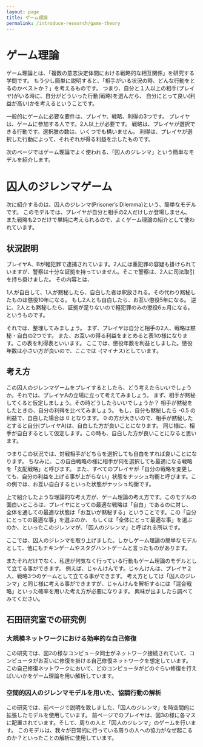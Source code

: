 ```yaml
---
layout: page
title: ゲーム理論
permalink: /introduce-research/game-theory
---
```


# ゲーム理論
ゲーム理論とは、「複数の意志決定体間における戦略的な相互関係」を研究する学問です。
もう少し簡単に説明すると、「相手がいる状況の時、どんな行動をとるのかベストか？」を考えるものです。
つまり、自分と１人以上の相手(プレイヤ)がいる時に、自分がどういった行動(戦略)を選んだら、
自分にとって良い(利益が高い)かを考えるということです。

一般的にゲームに必要な要件は、プレイヤ、戦略、利得の3つです。
プレイヤは、ゲームに参加する人です。2人以上が必要です。
戦略は、プレイヤが選択できる行動です。選択肢の数は、いくつでも構いません。
利得は、プレイヤが選択した行動によって、それぞれが得る利益を示したものです。

次のページではゲーム理論でよく使われる、「囚人のジレンマ」という簡単なモデルを紹介します。

# 囚人のジレンマゲーム
次に紹介するのは、囚人のジレンマ(Prisoner’s Dilemma)という、簡単なモデルです。
このモデルでは、プレイヤが自分と相手の2人だけしか登場しません。
また戦略も2つだけで単純に考えられるので、よくゲーム理論の紹介として使われています。

## 状況説明
プレイヤA、Bが軽犯罪で逮捕されています。2人には重犯罪の容疑も掛けられていますが、警察は十分な証拠を持っていません。そこで警察は、2人に司法取引を持ち掛けました。
その内容とは、

1人が自白して、1人が黙秘したら、自白した者は釈放される。その代わり黙秘したものは懲役10年になる。
もし2人とも自白したら、お互い懲役5年になる。
逆に、2人とも黙秘したら、証拠が足りないので軽犯罪のみの懲役6ヵ月になる。
というものです。

それでは、整理してみましょう。
まず、プレイヤは自分と相手の2人、戦略は黙秘・自白の2つです。
また、お互いの得る利益をまとめると表1の様になります。この表を利得表といいます。
ここでは、懲役年数を利益としました。懲役年数は小さい方が良いので、ここでは -(マイナス)としています。

## 考え方
この囚人のジレンマゲームをプレイするとしたら、どう考えたらいいでしょうか。それでは、プレイヤAの立場に立って考えてみましょう。
まず、相手が黙秘してくると仮定しましょう。その時どうしたらいいでしょうか？
相手が黙秘をしたときの、自分の利得を比べてみましょう。
もし、自分も黙秘したら -0.5 の利益で、自白した場合は 0 となります。
0 の方が大きいので、相手が黙秘したとすると自分(プレイヤA)は、自白した方が良いことになります。
同じ様に、相手が自白するとして仮定します。この時も、自白した方が良いことになると思います。

つまりこの状況では、対戦相手がどちらを選択しても自白をすれば良いことになります。
ちなみに、この自白戦略の様に相手が何を選択しても最適になる戦略を「支配戦略」と呼びます。
また、すべてのプレイヤが「自分の戦略を変更しても、自分の利益を上げる事が上がらない」状態をナッシュ均衡と呼びます。この例では、お互い自白するといった状態がナッシュ均衡です。

上で紹介したような理論的な考え方が、ゲーム理論の考え方です。このモデルの面白いところは、プレイヤにとっての最適な戦略は「自白」であるのに対し、
全体を通しての最適な状態は「お互いが黙秘する」ということです。この「自分にとっての最適な事」を選ぶのか、
もしくは「全体にとって最適な事」を選ぶのか、といったこのジレンマが、「囚人のジレンマ」と呼ばれる所以です。

ここでは、囚人のジレンマを取り上げました。しかしゲーム理論の簡単なモデルとして、他にもチキンゲームやスタグハントゲームと言ったものがあります。

またそれだけでなく、私達が何気なく行っている行動もゲーム理論のモデルとして立てる事ができます。
例えば、じゃんけんです。じゃんけんは、プレイヤ２人、戦略3つのゲームとして立てる事ができます。
考え方としては「囚人のジレンマ」と同じ様に考える事ができますが、じゃんけんを解析するには「混合戦略」といった確率を用いた考え方が必要になります。
興味が出ましたら調べてみてください。

## 石田研究室での研究例
### 大規模ネットワークにおける効率的な自己修復
この研究では、図2の様なコンピュータ同士がネットワーク接続されていて、コンピュータがお互いに修復を掛ける自己修復ネットワークを想定しています。
この自己修復ネットワークにおいて、どのコンピュータがどのぐらい修復を行えばいいかをゲーム理論を用い解析しています。

### 空間的囚人のジレンマモデルを用いた、協調行動の解析
この研究では、前ページで説明を致しました、「囚人のジレンマ」を時空間的に拡張したモデルを使用しています。
前ページでのプレイヤは、図3の様に各マスに配置されています。そして、周りの人と「囚人のジレンマ」のゲームを行います。
このモデルは、我々が日常的に行っている周りの人への協力がなぜ起こるのか？といったことの解析に使用しています。